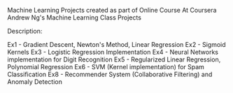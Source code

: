 Machine Learning Projects created as part of Online Course At Coursera Andrew Ng's Machine Learning Class Projects

Description:

Ex1 - Gradient Descent, Newton's Method, Linear Regression
Ex2 - Sigmoid Kernels
Ex3 - Logistic Regression Implementation
Ex4 - Neural Networks implementation for Digit Recognition
Ex5 - Regularized Linear Regression, Polynomial Regression
Ex6 - SVM (Kernel implementation) for Spam Classification 
Ex8 - Recommender System (Collaborative Filtering) and Anomaly Detection
